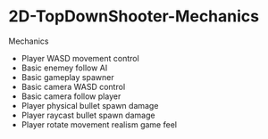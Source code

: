 # 2D-TopDownShooter-Mechanics

Mechanics 
+ Player WASD movement control
+ Basic enemey follow AI
+ Basic gameplay spawner
+ Basic camera WASD control
+ Basic camera follow player
+ Player physical bullet spawn damage
+ Player raycast bullet spawn damage
+ Player rotate movement realism game feel
